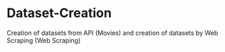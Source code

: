 # Dataset-Creation
Creation of datasets from API (Movies) and creation of datasets by Web Scraping (Web Scraping)
